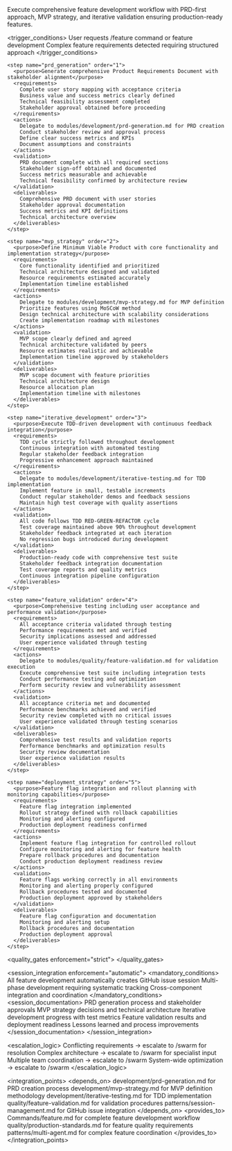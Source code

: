 <module name="feature_workflow" category="development">
  
  <purpose>
    Execute comprehensive feature development workflow with PRD-first approach, MVP strategy, and iterative validation ensuring production-ready features.
  </purpose>
  
  <trigger_conditions>
    <condition type="explicit">User requests /feature command or feature development</condition>
    <condition type="automatic">Complex feature requirements detected requiring structured approach</condition>
  </trigger_conditions>
  
  <methodology enforcement="mandatory">
    
    <step name="prd_generation" order="1">
      <purpose>Generate comprehensive Product Requirements Document with stakeholder alignment</purpose>
      <requirements>
        Complete user story mapping with acceptance criteria
        Business value and success metrics clearly defined
        Technical feasibility assessment completed
        Stakeholder approval obtained before proceeding
      </requirements>
      <actions>
        Delegate to modules/development/prd-generation.md for PRD creation
        Conduct stakeholder review and approval process
        Define clear success metrics and KPIs
        Document assumptions and constraints
      </actions>
      <validation>
        PRD document complete with all required sections
        Stakeholder sign-off obtained and documented
        Success metrics measurable and achievable
        Technical feasibility confirmed by architecture review
      </validation>
      <deliverables>
        Comprehensive PRD document with user stories
        Stakeholder approval documentation
        Success metrics and KPI definitions
        Technical architecture overview
      </deliverables>
    </step>
    
    <step name="mvp_strategy" order="2">
      <purpose>Define Minimum Viable Product with core functionality and implementation strategy</purpose>
      <requirements>
        Core functionality identified and prioritized
        Technical architecture designed and validated
        Resource requirements estimated accurately
        Implementation timeline established
      </requirements>
      <actions>
        Delegate to modules/development/mvp-strategy.md for MVP definition
        Prioritize features using MoSCoW method
        Design technical architecture with scalability considerations
        Create implementation roadmap with milestones
      </actions>
      <validation>
        MVP scope clearly defined and agreed
        Technical architecture validated by peers
        Resource estimates realistic and achievable
        Implementation timeline approved by stakeholders
      </validation>
      <deliverables>
        MVP scope document with feature priorities
        Technical architecture design
        Resource allocation plan
        Implementation timeline with milestones
      </deliverables>
    </step>
    
    <step name="iterative_development" order="3">
      <purpose>Execute TDD-driven development with continuous feedback integration</purpose>
      <requirements>
        TDD cycle strictly followed throughout development
        Continuous integration with automated testing
        Regular stakeholder feedback integration
        Progressive enhancement approach maintained
      </requirements>
      <actions>
        Delegate to modules/development/iterative-testing.md for TDD implementation
        Implement feature in small, testable increments
        Conduct regular stakeholder demos and feedback sessions
        Maintain high test coverage with quality assertions
      </actions>
      <validation>
        All code follows TDD RED-GREEN-REFACTOR cycle
        Test coverage maintained above 90% throughout development
        Stakeholder feedback integrated at each iteration
        No regression bugs introduced during development
      </validation>
      <deliverables>
        Production-ready code with comprehensive test suite
        Stakeholder feedback integration documentation
        Test coverage reports and quality metrics
        Continuous integration pipeline configuration
      </deliverables>
    </step>
    
    <step name="feature_validation" order="4">
      <purpose>Comprehensive testing including user acceptance and performance validation</purpose>
      <requirements>
        All acceptance criteria validated through testing
        Performance requirements met and verified
        Security implications assessed and addressed
        User experience validated through testing
      </requirements>
      <actions>
        Delegate to modules/quality/feature-validation.md for validation execution
        Execute comprehensive test suite including integration tests
        Conduct performance testing and optimization
        Perform security review and vulnerability assessment
      </actions>
      <validation>
        All acceptance criteria met and documented
        Performance benchmarks achieved and verified
        Security review completed with no critical issues
        User experience validated through testing scenarios
      </validation>
      <deliverables>
        Comprehensive test results and validation reports
        Performance benchmarks and optimization results
        Security review documentation
        User experience validation results
      </deliverables>
    </step>
    
    <step name="deployment_strategy" order="5">
      <purpose>Feature flag integration and rollout planning with monitoring capabilities</purpose>
      <requirements>
        Feature flag integration implemented
        Rollout strategy defined with rollback capabilities
        Monitoring and alerting configured
        Production deployment readiness confirmed
      </requirements>
      <actions>
        Implement feature flag integration for controlled rollout
        Configure monitoring and alerting for feature health
        Prepare rollback procedures and documentation
        Conduct production deployment readiness review
      </actions>
      <validation>
        Feature flags working correctly in all environments
        Monitoring and alerting properly configured
        Rollback procedures tested and documented
        Production deployment approved by stakeholders
      </validation>
      <deliverables>
        Feature flag configuration and documentation
        Monitoring and alerting setup
        Rollback procedures and documentation
        Production deployment approval
      </deliverables>
    </step>
    
  </methodology>
  
  <quality_gates enforcement="strict">
    <gate name="prd_approval" requirement="Complete PRD with stakeholder sign-off"/>
    <gate name="mvp_definition" requirement="Clear MVP scope with technical feasibility"/>
    <gate name="tdd_compliance" requirement="Full TDD cycle with 90% test coverage"/>
    <gate name="security_review" requirement="Security implications assessed and resolved"/>
    <gate name="performance_validation" requirement="Performance requirements met and verified"/>
    <gate name="user_acceptance" requirement="All acceptance criteria validated"/>
    <gate name="deployment_readiness" requirement="Production deployment approved"/>
  </quality_gates>
  
  <session_integration enforcement="automatic">
    <mandatory_conditions>
      All feature development automatically creates GitHub issue session
      Multi-phase development requiring systematic tracking
      Cross-component integration and coordination
    </mandatory_conditions>
    <session_documentation>
      PRD generation process and stakeholder approvals
      MVP strategy decisions and technical architecture
      Iterative development progress with test metrics
      Feature validation results and deployment readiness
      Lessons learned and process improvements
    </session_documentation>
  </session_integration>
  
  <escalation_logic>
    <trigger condition="stakeholder_conflict">Conflicting requirements → escalate to /swarm for resolution</trigger>
    <trigger condition="technical_complexity">Complex architecture → escalate to /swarm for specialist input</trigger>
    <trigger condition="cross_team_dependencies">Multiple team coordination → escalate to /swarm</trigger>
    <trigger condition="performance_constraints">System-wide optimization → escalate to /swarm</trigger>
  </escalation_logic>
  
  <integration_points>
    <depends_on>
      development/prd-generation.md for PRD creation process
      development/mvp-strategy.md for MVP definition methodology
      development/iterative-testing.md for TDD implementation
      quality/feature-validation.md for validation procedures
      patterns/session-management.md for GitHub issue integration
    </depends_on>
    <provides_to>
      Commands/feature.md for complete feature development workflow
      quality/production-standards.md for feature quality requirements
      patterns/multi-agent.md for complex feature coordination
    </provides_to>
  </integration_points>
  
</module>